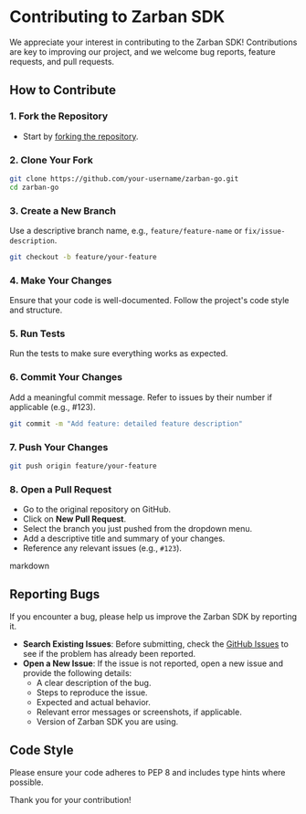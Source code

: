 # Contributing to Zarban SDK

We appreciate your interest in contributing to the Zarban SDK! Contributions are key to improving our project, and we welcome bug reports, feature requests, and pull requests.

## How to Contribute

### 1. Fork the Repository

- Start by [forking the repository](https://github.com/zarbanio/zarban-go/fork).

### 2. Clone Your Fork

```bash
git clone https://github.com/your-username/zarban-go.git
cd zarban-go
```

### 3. Create a New Branch

Use a descriptive branch name, e.g., `feature/feature-name` or `fix/issue-description`.

```bash
git checkout -b feature/your-feature
```

### 4. Make Your Changes

Ensure that your code is well-documented.
Follow the project's code style and structure.

### 5. Run Tests

Run the tests to make sure everything works as expected.

### 6. Commit Your Changes

Add a meaningful commit message. Refer to issues by their number if applicable (e.g., #123).

```bash
git commit -m "Add feature: detailed feature description"
```

### 7. Push Your Changes

```bash
git push origin feature/your-feature
```

### 8. Open a Pull Request

- Go to the original repository on GitHub.
- Click on **New Pull Request**.
- Select the branch you just pushed from the dropdown menu.
- Add a descriptive title and summary of your changes.
- Reference any relevant issues (e.g., `#123`).

markdown

## Reporting Bugs

If you encounter a bug, please help us improve the Zarban SDK by reporting it.

- **Search Existing Issues**: Before submitting, check the [GitHub Issues](https://github.com/zarbanio/zarban-go/issues) to see if the problem has already been reported.
- **Open a New Issue**: If the issue is not reported, open a new issue and provide the following details:
  - A clear description of the bug.
  - Steps to reproduce the issue.
  - Expected and actual behavior.
  - Relevant error messages or screenshots, if applicable.
  - Version of Zarban SDK you are using.

## Code Style

Please ensure your code adheres to PEP 8 and includes type hints where possible.

Thank you for your contribution!
